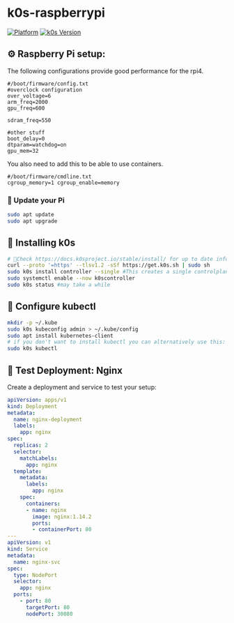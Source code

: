 # k0s-raspberrypi
[![Platform](https://img.shields.io/badge/platform-Raspberry%20Pi%204-red.svg)](https://www.raspberrypi.com/)
[![k0s Version](https://img.shields.io/badge/k0s-stable-green.svg)](https://docs.k0sproject.io/)

## ⚙️ Raspberry Pi setup:
The following configurations provide good performance for the rpi4.
```
#/boot/firmware/config.txt
#overclock configuration
over_voltage=6 
arm_freq=2000
gpu_freq=600

sdram_freq=550

#other stuff
boot_delay=0
dtparam=watchdog=on
gpu_mem=32
```

You also need to add this to be able to use containers.
```
#/boot/firmware/cmdline.txt
cgroup_memory=1 cgroup_enable=memory
```
### 🔄 Update your Pi
```bash
sudo apt update
sudo apt upgrade
```

## 🚀 Installing k0s
```bash
# 📝Check https://docs.k0sproject.io/stable/install/ for up to date information
curl --proto '=https' --tlsv1.2 -sSf https://get.k0s.sh | sudo sh
sudo k0s install controller --single #This creates a single controlplane/worker node
sudo systemctl enable --now k0scontroller
sudo k0s status #may take a while
```

## 🧰 Configure kubectl
```bash
mkdir -p ~/.kube
sudo k0s kubeconfig admin > ~/.kube/config
sudo apt install kubernetes-client
# if you don't want to install kubectl you can alternatively use this:
sudo k0s kubectl
```
## 🧪 Test Deployment: Nginx
Create a deployment and service to test your setup:
```yaml
apiVersion: apps/v1
kind: Deployment
metadata:
  name: nginx-deployment
  labels:
    app: nginx
spec:
  replicas: 2
  selector:
    matchLabels:
      app: nginx
  template:
    metadata:
      labels:
        app: nginx
    spec:
      containers:
      - name: nginx
        image: nginx:1.14.2
        ports:
        - containerPort: 80
---
apiVersion: v1
kind: Service
metadata:
  name: nginx-svc
spec:
  type: NodePort
  selector:
    app: nginx
  ports:
    - port: 80
      targetPort: 80
      nodePort: 30080
```




